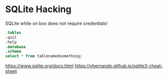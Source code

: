 # SQLite Hacking


SQLite while on box does not require credentials!

```sql
.tables
.quit
.help
.database
.schema
select * from tablenamedsomething;
```


https://www.sqlite.org/docs.html
https://vhernando.github.io/sqlite3-cheat-sheet